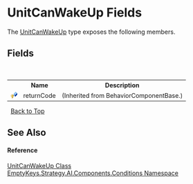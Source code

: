 # UnitCanWakeUp Fields
 

The <a href="T_EmptyKeys_Strategy_AI_Components_Conditions_UnitCanWakeUp">UnitCanWakeUp</a> type exposes the following members.


## Fields
&nbsp;<table><tr><th></th><th>Name</th><th>Description</th></tr><tr><td>![Protected field](media/protfield.gif "Protected field")</td><td>returnCode</td><td> (Inherited from BehaviorComponentBase.)</td></tr></table>&nbsp;
<a href="#unitcanwakeup-fields">Back to Top</a>

## See Also


#### Reference
<a href="T_EmptyKeys_Strategy_AI_Components_Conditions_UnitCanWakeUp">UnitCanWakeUp Class</a><br /><a href="N_EmptyKeys_Strategy_AI_Components_Conditions">EmptyKeys.Strategy.AI.Components.Conditions Namespace</a><br />